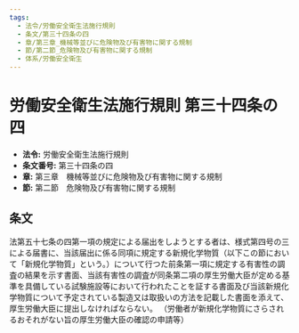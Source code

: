 ```yaml
---
tags:
  - 法令/労働安全衛生法施行規則
  - 条文/第三十四条の四
  - 章/第三章_機械等並びに危険物及び有害物に関する規制
  - 節/第二節_危険物及び有害物に関する規制
  - 体系/労働安全衛生
---
```

# 労働安全衛生法施行規則 第三十四条の四

- **法令:** 労働安全衛生法施行規則
- **条文番号:** 第三十四条の四
- **章:** 第三章　機械等並びに危険物及び有害物に関する規制
- **節:** 第二節　危険物及び有害物に関する規制

## 条文
法第五十七条の四第一項の規定による届出をしようとする者は、様式第四号の三による届書に、当該届出に係る同項に規定する新規化学物質（以下この節において「新規化学物質」という。）について行つた前条第一項に規定する有害性の調査の結果を示す書面、当該有害性の調査が同条第二項の厚生労働大臣が定める基準を具備している試験施設等において行われたことを証する書面及び当該新規化学物質について予定されている製造又は取扱いの方法を記載した書面を添えて、厚生労働大臣に提出しなければならない。
（労働者が新規化学物質にさらされるおそれがない旨の厚生労働大臣の確認の申請等）

